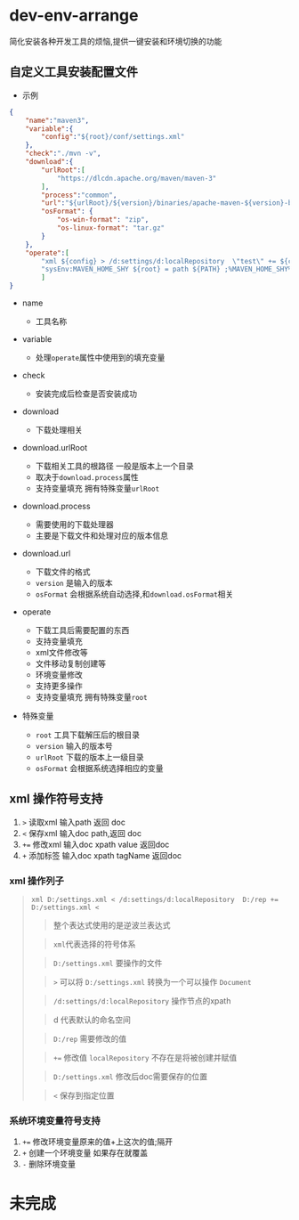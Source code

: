 # dev-env-arrange
简化安装各种开发工具的烦恼,提供一键安装和环境切换的功能

## 自定义工具安装配置文件

- 示例 

```json
{
    "name":"maven3",
    "variable":{
        "config":"${root}/conf/settings.xml"
    },
    "check":"./mvn -v",
    "download":{
        "urlRoot":[
            "https://dlcdn.apache.org/maven/maven-3"
        ],
        "process":"common",
        "url":"${urlRoot}/${version}/binaries/apache-maven-${version}-bin.${osFormat}",
        "osFormat": {
            "os-win-format": "zip",
            "os-linux-format": "tar.gz"
        }
    },
    "operate":[
        "xml ${config} > /d:settings/d:localRepository  \"test\" += ${config} <",
        "sysEnv:MAVEN_HOME_SHY ${root} = path ${PATH} ;%MAVEN_HOME_SHY%/bin +"
        ]
}
```
- name
  - 工具名称 
- variable
  - 处理`operate`属性中使用到的填充变量
- check
  - 安装完成后检查是否安装成功
- download 
  - 下载处理相关
- download.urlRoot
  - 下载相关工具的根路径 一般是版本上一个目录
  - 取决于`download.process`属性
  - 支持变量填充 拥有特殊变量`urlRoot`
- download.process
  - 需要使用的下载处理器
  - 主要是下载文件和处理对应的版本信息
- download.url
  - 下载文件的格式
  - `version` 是输入的版本
  - `osFormat` 会根据系统自动选择,和`download.osFormat`相关
- operate
  - 下载工具后需要配置的东西
  - 支持变量填充
  - xml文件修改等
  - 文件移动复制创建等
  - 环境变量修改
  - 支持更多操作
  - 支持变量填充 拥有特殊变量`root`

- 特殊变量
  - `root` 工具下载解压后的根目录
  - `version` 输入的版本号
  - `urlRoot` 下载的版本上一级目录
  - `osFormat` 会根据系统选择相应的变量

## xml 操作符号支持

1. `>`   读取xml  输入path     返回 doc
2. `<`   保存xml  输入doc path,返回 doc 
3. `+=`  修改xml  输入doc xpath value 返回doc
4. `+`   添加标签  输入doc xpath tagName 返回doc 

### xml 操作列子
> `xml D:/settings.xml < /d:settings/d:localRepository  D:/rep += D:/settings.xml <`
>> 整个表达式使用的是逆波兰表达式 
> 
>> `xml`代表选择的符号体系 
> 
>> `D:/settings.xml` 要操作的文件
> 
>> `>` 可以将 `D:/settings.xml` 转换为一个可以操作 `Document`
> 
>> `/d:settings/d:localRepository` 操作节点的xpath
> 
>> d 代表默认的命名空间
> 
>> `D:/rep` 需要修改的值
> 
>> `+=` 修改值 `localRepository` 不存在是将被创建并赋值
> 
>> `D:/settings.xml` 修改后doc需要保存的位置
> 
>> `<` 保存到指定位置

### 系统环境变量符号支持

1. `+=` 修改环境变量原来的值+上这次的值;隔开
2. `+`  创建一个环境变量 如果存在就覆盖
3.  `-` 删除环境变量

# 未完成